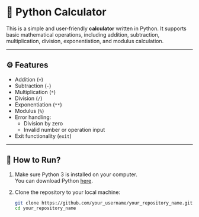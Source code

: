 # 🧮 Python Calculator

This is a simple and user-friendly **calculator** written in Python. It supports basic mathematical operations, including addition, subtraction, multiplication, division, exponentiation, and modulus calculation.

---

## ⚙️ Features

- Addition (`+`)
- Subtraction (`-`)
- Multiplication (`*`)
- Division (`/`)
- Exponentiation (`**`)
- Modulus (`%`)
- Error handling:
  - Division by zero
  - Invalid number or operation input
- Exit functionality (`exit`)

---

## 🚀 How to Run?

1. Make sure Python 3 is installed on your computer.  
   You can download Python [here](https://www.python.org/downloads/).  

2. Clone the repository to your local machine:
   ```bash
   git clone https://github.com/your_username/your_repository_name.git
   cd your_repository_name
